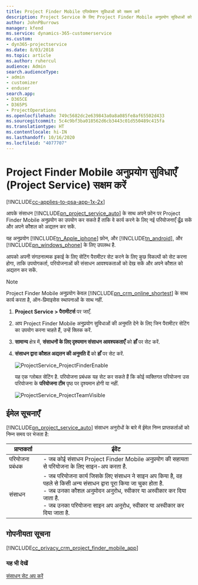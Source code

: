 ```yaml
---
title: Project Finder Mobile एप्लिकेशन सुविधाओं को सक्षम करें
description: Project Service के लिए Project Finder Mobile अनुप्रयोग सुविधाओं को सक्षम करने का तरीका
author: JohnPBurrows
manager: kfend
ms.service: dynamics-365-customerservice
ms.custom:
- dyn365-projectservice
ms.date: 8/03/2018
ms.topic: article
ms.author: ruhercul
audience: Admin
search.audienceType:
- admin
- customizer
- enduser
search.app:
- D365CE
- D365PS
- ProjectOperations
ms.openlocfilehash: 749c5682dc2e639843a0a8a085fe8af65502d433
ms.sourcegitcommit: 5c4c9bf3ba018562d6cb3443c01d550489c415fa
ms.translationtype: HT
ms.contentlocale: hi-IN
ms.lasthandoff: 10/16/2020
ms.locfileid: "4077707"
---
```

# <a name="enable-project-finder-mobile-app-features-project-service"></a>Project Finder Mobile अनुप्रयोग सुविधाएँ (Project Service) सक्षम करें

[!INCLUDE[cc-applies-to-psa-app-1x-2x](../includes/cc-applies-to-psa-app-1x-2x.md)]

आपके संसाधन [!INCLUDE[pn_project_service_auto](../includes/pn-project-service-auto.md)] के साथ अपने फ़ोन पर Project Finder Mobile अनुप्रयोग का उपयोग कर सकते हैं ताकि वे कार्य करने के लिए नई परियोजनाएँ ढूँढ़ सकें और अपने कौशल को अद्यतन कर सकें.  
  
 यह अनुप्रयोग [!INCLUDE[tn_Apple_iphone](../includes/tn-apple-iphone.md)] फ़ोन, और [!INCLUDE[tn_android](../includes/tn-android.md)], और [!INCLUDE[pn_windows_phone](../includes/pn-windows-phone.md)] के लिए उपलब्ध है.  
  
 आपको अपनी संगठनात्मक इकाई के लिए सेटिंग पैरामीटर सेट करने के लिए कुछ विकल्पों को सेट करना होगा, ताकि उपयोगकर्ता, परियोजनाओं की संसाधन आवश्‍यकताओं को देख सकें और अपने कौशल को अद्यतन कर सकें.  
  
> [!NOTE]
>  Project Finder Mobile अनुप्रयोग केवल [!INCLUDE[pn_crm_online_shortest](../includes/pn-crm-online-shortest.md)] के साथ कार्य करता है, ऑन-प्रिमाइसेस स्‍थापनाओं के साथ नहीं.  
  
1. **Project Service > पैरामीटर्स** पर जाएँ.  
  
2. आप Project Finder Mobile अनुप्रयोग सुविधाओं की अनुमति देने के लिए जिन पैरामीटर सेटिंग का उपयोग करना चाहते हैं, उन्‍हें क्लिक करें.  
  
3. **सामान्य** क्षेत्र में, **संसाधनों के लिए दृश्‍यमान संसाधन आवश्यकताएँ** को **हाँ** पर सेट करें.  
  
4. **संसाधन द्वारा कौशल अद्यतन की अनुमति दें** को **हाँ** पर सेट करें.  
  
   ![ProjectService_ProjectFinderEnable](../psa/media/project-service-project-finder-enable.png "ProjectService_ProjectFinderEnable")  
  
   यह एक ग्‍लोबल सेटिंग है. परियोजना प्रबंधक यह सेट कर सकते हैं कि कोई व्‍यक्तिगत परियोजना उस परियोजना के **परियोजना टीम** पृष्ठ पर दृश्‍यमान होगी या नहीं.  
  
   ![ProjectService_ProjectTeamVisible](../psa/media/project-service-project-team-visible.png "ProjectService_ProjectTeamVisible")  
  
## <a name="email-notifications"></a>ईमेल सूचनाएँ  
 [!INCLUDE[pn_project_service_auto](../includes/pn-project-service-auto.md)] संसाधन अनुरोधों के बारे में ईमेल निम्न प्राप्तकर्ताओं को निम्न समय पर भेजता है:  
  
|प्राप्तकर्ता|ईवेंट|  
|---------------|-----------|  
|परियोजना प्रबंधक|-   जब कोई संसाधन Project Finder Mobile अनुप्रयोग की सहायता से परियोजना के लिए साइन-अप करता है.|  
|संसाधन|-   जब परियोजना कार्य जिसके लिए संसाधन ने साइन अप किया है, वह पहले से किसी अन्य संसाधन द्वारा पूरा किया जा चुका होता है.<br />-   जब उनका कौशल अनुमोदन अनुरोध, स्वीकार या अस्वीकार कर दिया जाता है.<br />-   जब उनका परियोजना साइन अप अनुरोध, स्वीकार या अस्वीकार कर दिया जाता है.|  
  
## <a name="privacy-notice"></a>गोपनीयता सूचना  
 [!INCLUDE[cc_privacy_crm_project_finder_mobile_app](../includes/cc-privacy-crm-project-finder-mobile-app.md)]  
  
### <a name="see-also"></a>यह भी देखें  
 [संसाधन सेट अप करें](../psa/set-up-resources.md)
